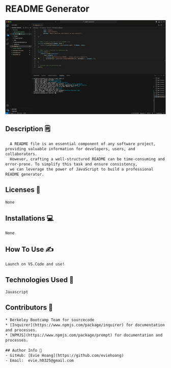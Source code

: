 # README Generator
![](Develop/images/Project-gif.gif)

  ## Description 🗒️
```
  A README file is an essential component of any software project, providing valuable information for developers, users, and collaborators. 
  However, crafting a well-structured README can be time-consuming and error-prone. To simplify this task and ensure consistency, 
  we can leverage the power of JavaScript to build a professional README generator.
 ```

  ## Licenses 🪪
  ```
  None
  ```

  ## Installations 💻
  ```
  None
  ```

  ## How To Use ✍️
  ```
  Launch on VS.Code and use!
  ```

  ## Technologies Used 🤖
  ```
  Javascript
  ```

  ## Contributors 🤖
  ```
* Berkeley Bootcamp Team for sourcecode
* [Inquirer](https://www.npmjs.com/package/inquirer) for documentation and processes.
* [NPMJS](https://www.npmjs.com/package/prompt) for documentation and processes.

  ## Author Info 🤸
  - GitHub: [Evie Hoang](https://github.com/eviehoang)
  - Email:  evie.h0325@gmail.com
